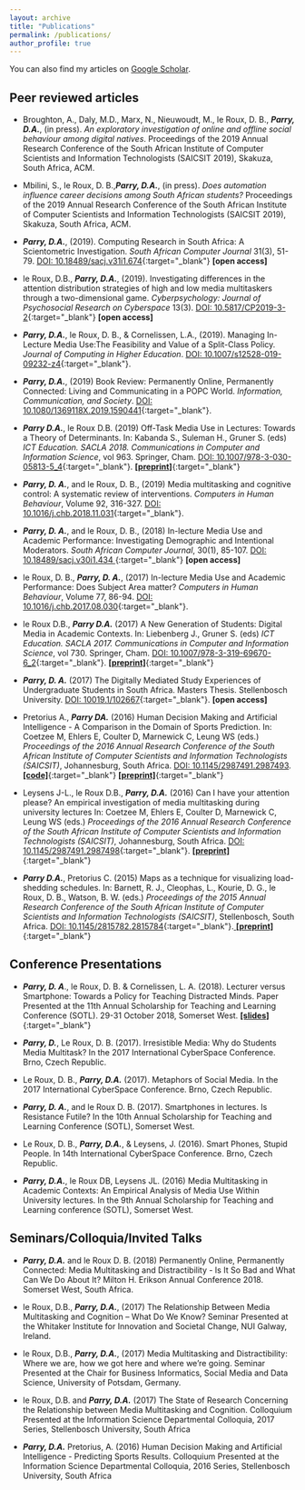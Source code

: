 ```yaml
---
layout: archive
title: "Publications"
permalink: /publications/
author_profile: true
---
```


You can also find my articles on <a href="https://scholar.google.co.za/citations?user=EhrDFkYAAAAJ&hl=en">Google Scholar</a>.
  

## Peer reviewed articles

-  Broughton, A., Daly, M.D., Marx, N., Nieuwoudt, M., le Roux, D. B., ___Parry, D.A.___, (in press). *An exploratory investigation of online and offline social behaviour among digital natives*. Proceedings of the 2019 Annual Research Conference of the South African Institute of Computer Scientists and Information Technologists (SAICSIT 2019), Skakuza, South Africa, ACM.

- Mbilini, S., le Roux, D. B.,___Parry, D.A.___, (in press).  *Does automation influence career decisions among South African students?* Proceedings of the 2019 Annual Research Conference of the South African Institute of Computer Scientists and Information Technologists (SAICSIT 2019), Skakuza, South Africa, ACM.

- ___Parry, D.A.___,  (2019).  Computing Research in South Africa:  A Scientometric Investigation. *South African Computer Journal* 31(3), 51-79. [DOI: 10.18489/sacj.v31i1.674](https://doi.org/10.18489/sacj.v31i1.674){:target="_blank"} __[open access]__

- le  Roux,  D.B., ___Parry, D.A.___,  (2019). Investigating  differences  in  the  attention  distribution strategies of high and low media multitaskers through a two-dimensional game. *Cyberpsychology: Journal of Psychosocial Research on Cyberspace* 13(3). [DOI: 10.5817/CP2019-3-2](https://doi.org/10.5817/CP2019-3-2){:target="_blank"} __[open access]__


- ___Parry, D.A.___,  le  Roux,  D.  B.,  &  Cornelissen,  L.A.,  (2019).   Managing  In-Lecture  Media  Use:The  Feasibility  and  Value  of  a  Split-Class  Policy. *Journal  of  Computing  in  Higher  Education*. [DOI: 10.1007/s12528-019-09232-z4](https://doi.org/10.1007/s12528-019-09232-z4){:target="_blank"}.

- ___Parry, D.A.___, (2019) Book Review: Permanently Online, Permanently Connected: Living and Communicating in a POPC World. *Information, Communication, and Society*. [DOI: 10.1080/1369118X.2019.1590441](https://doi.org/10.1080/1369118X.2019.1590441){:target="_blank"}.

- ___Parry D.A.___, le Roux D.B. (2019) Off-Task Media Use in Lectures: Towards a Theory of Determinants. In: Kabanda S., Suleman H., Gruner S. (eds) *ICT Education. SACLA 2018. Communications in Computer and Information Science*, vol 963. Springer, Cham. [DOI: 10.1007/978-3-030-05813-5_4](https://doi.org/10.1007/978-3-030-05813-5_4){:target="_blank"}. [ __[preprint]__](https://dougaparry.com/files/2019_SACLA.pdf){:target="_blank"}

- ___Parry, D. A.___, and le Roux, D. B., (2019) Media multitasking and cognitive control: A systematic review of interventions. *Computers in Human Behaviour*, Volume 92, 316-327. [DOI: 10.1016/j.chb.2018.11.031](https://doi.org/10.1016/j.chb.2018.11.031){:target="_blank"}.

- ___Parry, D. A.___, and le Roux, D. B., (2018) In-lecture Media Use and Academic Performance: Investigating Demographic and Intentional Moderators. *South African Computer Journal*, 30(1), 85-107. [DOI: 10.18489/sacj.v30i1.434 ](https://doi.org/10.18489/sacj.v30i1.434 ){:target="_blank"} __[open access]__

- le Roux, D. B., ___Parry, D. A.___, (2017) In-lecture Media Use and Academic Performance: Does Subject Area matter? *Computers in Human Behaviour*, Volume 77, 86-94. [DOI: 10.1016/j.chb.2017.08.030](https://doi.org/10.1016/j.chb.2017.08.030){:target="_blank"}.

- le Roux D.B., ___Parry D.A.___ (2017) A New Generation of Students: Digital Media in Academic Contexts. In: Liebenberg J., Gruner S. (eds) *ICT Education. SACLA 2017. Communications in Computer and Information Science*, vol 730. Springer, Cham. [DOI: 10.1007/978-3-319-69670-6_2](https://doi.org/10.1007/978-3-319-69670-6_2){:target="_blank"}. [ __[preprint]__](https://dougaparry.com/files/2017_SACLA.pdf){:target="_blank"}

- ___Parry, D. A.___ (2017) The Digitally Mediated Study Experiences of Undergraduate Students in South Africa. Masters Thesis. Stellenbosch University. [DOI: 10019.1/102667](http://hdl.handle.net/10019.1/102667){:target="_blank"}. __[open access]__

- Pretorius A., ___Parry DA.___ (2016) Human Decision Making and Artificial Intelligence - A Comparison in the Domain of Sports Prediction. In: Coetzee M, Ehlers E, Coulter D, Marnewick C, Leung WS (eds.) *Proceedings of the 2016 Annual Research Conference of the South African Institute of Computer Scientists and Information Technologists (SAICSIT)*, Johannesburg, South Africa. [DOI: 10.1145/2987491.2987493](https://doi.org/10.1145/2987491.2987493).[ __[code]__](https://github.com/arnupretorius/RWCPrediction){:target="_blank"} [ __[preprint]__](https://dougaparry.com/files/2016_SAICSIT_2.pdf){:target="_blank"}

- Leysens J-L., le Roux D.B., ___Parry, D.A.___ (2016) Can I have your attention please? An empirical investigation of media multitasking during university lectures In: Coetzee M, Ehlers E, Coulter D, Marnewick C, Leung WS (eds.) *Proceedings of the 2016 Annual Research Conference of the South African Institute of Computer Scientists and Information Technologists (SAICSIT)*, Johannesburg, South Africa. [DOI: 10.1145/2987491.2987498](https://doi.org/10.1145/2987491.2987498){:target="_blank"}. [ __[preprint]__](https://dougaparry.com/files/2016_SAICSIT.pdf){:target="_blank"}

- ___Parry D.A.___, Pretorius C. (2015) Maps as a technique for visualizing load-shedding schedules. In: Barnett, R. J., Cleophas, L., Kourie, D. G., le Roux, D. B., Watson, B. W. (eds.) *Proceedings of the 2015 Annual Research Conference of the South African Institute of Computer Scientists and Information Technologists (SAICSIT)*, Stellenbosch, South Africa.  [DOI: 10.1145/2815782.2815784](https://doi.org/10.1145/2815782.2815784){:target="_blank"}.[ __[preprint]__](https://dougaparry.com/files/2015_SAICSIT.pdf){:target="_blank"}

## Conference Presentations

- ___Parry, D. A___., le Roux, D. B. & Cornelissen, L. A. (2018). Lecturer versus Smartphone: Towards a Policy for Teaching Distracted Minds. Paper Presented at the 11th Annual Scholarship for Teaching and Learning Conference (SOTL). 29-31 October 2018, Somerset West. [ __[slides]__](https://doi.org/10.17605/OSF.IO/DVG4U){:target="_blank"}

- ___Parry, D.___, Le Roux, D. B. (2017). Irresistible Media: Why do Students Media Multitask? In the 2017 International CyberSpace Conference. Brno, Czech Republic.

- Le Roux, D. B., ___Parry, D.A.___ (2017). Metaphors of Social Media. In the 2017 International CyberSpace Conference. Brno, Czech Republic.

- ___Parry, D. A.___, and le Roux D. B. (2017). Smartphones in lectures. Is Resistance Futile? In the 10th Annual Scholarship for Teaching and Learning Conference (SOTL), Somerset West.

- Le Roux, D. B., ___Parry, D.A.___, & Leysens, J. (2016). Smart Phones, Stupid People. In 14th International CyberSpace Conference. Brno, Czech Republic.

- ___Parry, D.A.___, le Roux DB, Leysens JL. (2016) Media Multitasking in Academic Contexts: An Empirical Analysis of Media Use Within University lectures. In the 9th Annual Scholarship for Teaching and Learning conference (SOTL), Somerset West.

## Seminars/Colloquia/Invited Talks

- ___Parry, D.A.___ and le Roux D. B. (2018) Permanently Online, Permanently Connected: Media Multitasking and Distractibility - Is It So Bad and What Can We Do About It? Milton H. Erikson Annual Conference 2018. Somerset West, South Africa.

- le Roux, D.B., ___Parry, D.A.___, (2017) The Relationship Between Media Multitasking and Cognition – What Do We Know? Seminar Presented at the Whitaker Institute for Innovation and Societal Change, NUI Galway, Ireland.

- le Roux, D.B., ___Parry, D.A.___, (2017) Media Multitasking and Distractibility: Where we are, how we got here and where we’re going. Seminar Presented at the Chair for Business Informatics, Social Media and Data Science, University of Potsdam, Germany.

- le Roux, D.B. and ___Parry, D.A.___ (2017) The State of Research Concerning the Relationship between Media Multitasking and Cognition. Colloquium Presented at the Information Science Departmental Colloquia, 2017 Series, Stellenbosch University, South Africa

- ___Parry, D.A.___ Pretorius, A. (2016) Human Decision Making and Artificial Intelligence - Predicting Sports Results. Colloquium Presented at the Information Science Departmental Colloquia, 2016 Series, Stellenbosch University, South Africa





